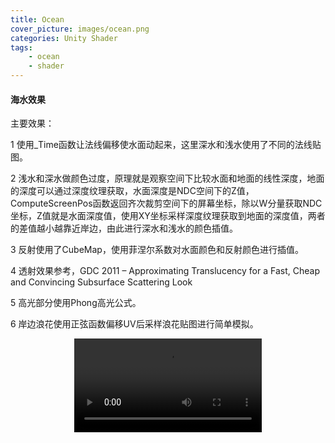 ```yaml
---
title: Ocean
cover_picture: images/ocean.png
categories: Unity Shader
tags:
    - ocean 
    - shader
---
```

#### 海水效果
主要效果：

1 使用_Time函数让法线偏移使水面动起来，这里深水和浅水使用了不同的法线贴图。

2 浅水和深水做颜色过度，原理就是观察空间下比较水面和地面的线性深度，地面的深度可以通过深度纹理获取，水面深度是NDC空间下的Z值，ComputeScreenPos函数返回齐次裁剪空间下的屏幕坐标，除以W分量获取NDC坐标，Z值就是水面深度值，使用XY坐标采样深度纹理获取到地面的深度值，两者的差值越小越靠近岸边，由此进行深水和浅水的颜色插值。

3 反射使用了CubeMap，使用菲涅尔系数对水面颜色和反射颜色进行插值。

4 透射效果参考，GDC 2011 – Approximating Translucency for a Fast, Cheap and Convincing Subsurface Scattering Look

5 高光部分使用Phong高光公式。

6 岸边浪花使用正弦函数偏移UV后采样浪花贴图进行简单模拟。


<video src="https://xb-resource.oss-cn-shanghai.aliyuncs.com/water1-1.mp4" controls="controls" style="max-width: 100%; display: block; margin-left: auto; margin-right: auto;">
your browser does not support the video tag
</video>


